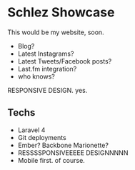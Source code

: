 Schlez Showcase
==============

This would be my website, soon.
- Blog?
- Latest Instagrams?
- Latest Tweets/Facebook posts?
- Last.fm integration?
- who knows?

RESPONSIVE DESIGN. yes.

Techs
--------
- Laravel 4
- Git deployments
- Ember? Backbone Marionette?
- RESSSSPONSIVEEEEE DESIGNNNNN
- Mobile first. of course.
